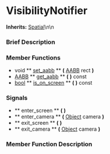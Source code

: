 #  VisibilityNotifier  
**Inherits:** [Spatial](class_spatial)\\n\\n
###  Brief Description  


###  Member Functions 
  * void  ** [set_aabb](#set_aabb) **  **(** [AABB](class_aabb) rect  **)**
  * [AABB](class_aabb)  ** [get_aabb](#get_aabb) **  **(** **)** const
  * [bool](class_bool)  ** [is_on_screen](#is_on_screen) **  **(** **)** const

###  Signals  
  *  ** enter_screen **  **(** **)**
  *  ** enter_camera **  **(** [Object](class_object) camera  **)**
  *  ** exit_screen **  **(** **)**
  *  ** exit_camera **  **(** [Object](class_object) camera  **)**

###  Member Function Description  
